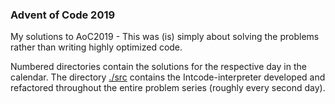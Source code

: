 ### Advent of Code 2019

My solutions to AoC2019 - This was (is) simply about solving the problems rather than writing highly optimized code.

Numbered directories contain the solutions for the respective day in the calendar.
The directory [./src](./src) contains the Intcode-interpreter developed and refactored throughout the entire problem series (roughly every second day).
